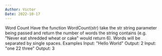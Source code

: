 ```yaml
---
Author: Victor
Date: 2022-10-17
---
```


Word Count
Have the function WordCount(str) take the str string parameter being passed and return the number of words the string contains (e.g. "Never eat shredded wheat or cake" would return 6). Words will be separated by single spaces.
Examples
Input: "Hello World"
Output: 2
Input: "one 22 three"
Output: 3
